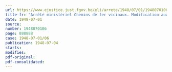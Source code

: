 ```yaml
---
url: https://www.ejustice.just.fgov.be/eli/arrete/1948/07/01/1948070106/justel
title-fr: "Arrêté ministériel Chemins de fer vicinaux. Modification aux conditions règlementaires"
date: 1948-07-01
source:
number: 1948070106
page: 888888
case: 1948-07-01/06
publication: 1948-07-04
starts:
modifies:
pdf-original:
pdf-consolidated:
---
```


